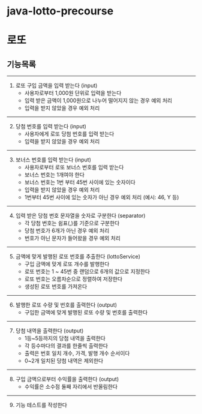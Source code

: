 # java-lotto-precourse

# 로또

## 기능목록
***
1. 로또 구입 금액을 입력 받는다 (input)   
    * 사용자로부터 1,000원 단위로 입력을 받는다   
    * 입력 받은 금액이 1,000원으로 나누어 떨어지지 않는 경우 예외 처리   
    * 입력을 받지 않았을 경우 예외 처리
***
2. 당첨 번호를 입력 받는다 (input)   
    * 사용자에게 로또 당첨 번호를 입력 받는다   
    * 입력을 받지 않았을 경우 예외 처리
***
3. 보너스 번호를 입력 받는다 (input)   
    * 사용자로부터 로또 보너스 번호를 입력 받는다   
    * 보너스 번호는 1개여야 한다   
    * 보너스 번호는 1번 부터 45번 사이에 있는 숫자이다   
    * 입력을 받지 않았을 경우 예외 처리   
    * 1번부터 45번 사이에 있는 숫자가 아닌 경우 예외 처리 (예시: 46, Y 등)
***
4. 입력 받은 당첨 번호 문자열을 숫자로 구분한다 (separator)   
    * 각 당첨 번호는 쉼표(,)를 기준으로 구분한다   
    * 당첨 번호가 6개가 아닌 경우 예외 처리   
    * 번호가 아닌 문자가 들어왔을 경우 예외 처리
***
5. 금액에 맞게 발행된 로또 번호를 추출한다 (lottoService)   
    * 구입 금액에 맞게 로또 개수를 발행한다   
    * 로또 번호는 1 ~ 45번 중 랜덤으로 6개의 값으로 지정한다   
    * 로또 번호는 오름차순으로 정렬하여 저장한다
    * 생성된 로또 번호를 가져온다
***
6. 발행한 로또 수량 및 번호를 출력한다 (output)   
    * 구입한 금액에 맞게 발행된 로또 수량 및 번호를 출력한다
***
7. 당첨 내역을 출력한다 (output)   
    * 1등~5등까지의 당첨 내역을 출력한다   
    * 각 등수마다의 결과를 한줄씩 출력한다   
    * 출력은 번호 일치 개수, 가격, 발행 개수 순서이다   
    * 0~2개 일치된 당첨 내역은 제외한다
***
8. 구입 금액으로부터 수익률을 출력한다 (output)   
    * 수익률은 소수점 둘째 자리에서 반올림한다
***
9. 기능 테스트를 작성한다   